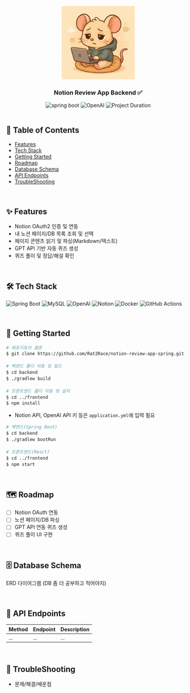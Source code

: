 <div align="center">

<!-- logo -->
<img src="public/image/tiredMouse.png" width="200"/>

### Notion Review App Backend ✅
<img src="https://img.shields.io/badge/Spring%20Boot-3.5.x-green" alt="spring boot" />
<img src="https://img.shields.io/badge/OpenAI-GPT-blueviolet" alt="OpenAI" />
<img src="https://img.shields.io/badge/project%20duration-2025.06.01~-%23a8e063?style=flat" alt="Project Duration" />

</div>

<br>

## 🚩 Table of Contents

- [Features](#features)
- [Tech Stack](#tech-stack)
- [Getting Started](#getting-started)
- [Roadmap](#roadmap)
- [Database Schema](#database-schema)
- [API Endpoints](#api-endpoints)
- [TroubleShooting](#troubleshooting)

<br>

## ✨ Features <a name="features"></a>

- Notion OAuth2 인증 및 연동
- 내 노션 페이지/DB 목록 조회 및 선택
- 페이지 콘텐츠 읽기 및 파싱(Markdown/텍스트)
- GPT API 기반 자동 퀴즈 생성
- 퀴즈 풀이 및 정답/해설 확인

<br>

## 🛠 Tech Stack <a name="tech-stack"></a>

<p align="left">
  <img src="https://img.shields.io/badge/Spring%20Boot-3.5.x-6DB33F?logo=springboot&logoColor=white" alt="Spring Boot" />
  <img src="https://img.shields.io/badge/MySQL-005C84?logo=mysql&logoColor=white" alt="MySQL" />
  <img src="https://img.shields.io/badge/OpenAI-GPT-412991?logo=openai&logoColor=white" alt="OpenAI" />
  <img src="https://img.shields.io/badge/Notion-000000?logo=notion&logoColor=white" alt="Notion" />
  <img src="https://img.shields.io/badge/Docker-2496ED?logo=docker&logoColor=white" alt="Docker" />
  <img src="https://img.shields.io/badge/GitHub%20Actions-2088FF?logo=githubactions&logoColor=white" alt="GitHub Actions" />
</p>

<br>

## 🚀 Getting Started <a name="getting-started"></a>

```bash
# 레포지토리 클론
$ git clone https://github.com/Rat2Race/notion-review-app-spring.git

# 백엔드 폴더 이동 및 빌드
$ cd backend
$ ./gradlew build

# 프론트엔드 폴더 이동 및 설치
$ cd ../frontend
$ npm install
```

- Notion API, OpenAI API 키 등은 `application.yml`에 입력 필요

```bash
# 백엔드(Spring Boot)
$ cd backend
$ ./gradlew bootRun

# 프론트엔드(React)
$ cd ../frontend
$ npm start
```

<br>

## 🗺 Roadmap <a name="roadmap"></a>

- [ ] Notion OAuth 연동
- [ ] 노션 페이지/DB 파싱
- [ ] GPT API 연동 퀴즈 생성
- [ ] 퀴즈 풀이 UI 구현

<br>

## 🗄️ Database Schema <a name="database-schema"></a>

ERD 다이어그램 (DB 좀 더 공부하고 적어야지)

<br>

## 🔗 API Endpoints <a name="api-endpoints"></a>

| Method | Endpoint | Description |
| ------ | -------- | ----------- |
| ...    | ...      | ...         |

<br>

## 🐛 TroubleShooting <a name="troubleshooting"></a>

- 문제/해결/배운점

<br>
